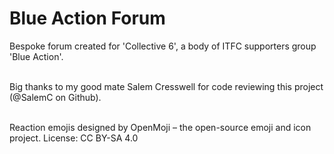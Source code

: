 # Blue Action Forum

Bespoke forum created for 'Collective 6', a body of ITFC supporters group 'Blue Action'. <br/><br/>

Big thanks to my good mate Salem Cresswell for code reviewing this project (@SalemC on Github).<br/><br/>

Reaction emojis designed by OpenMoji – the open-source emoji and icon project. License: CC BY-SA 4.0
